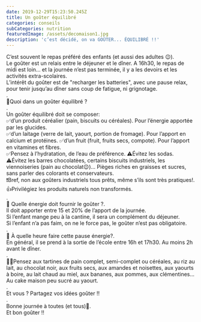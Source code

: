 ```yaml
---
date: 2019-12-29T15:23:50.245Z
title: Un goûter équilibré
categories: conseils
subCategories: nutrition
featuredImage: /assets/decomaison1.jpg
description: 'c’est décidé, on va GOÛTER... ÉQUILIBRÉ !!'
---
```

C’est souvent le repas préféré des enfants (et aussi des adultes 😉).\
Le goûter est un relais entre le déjeuner et le dîner. A 16h30, le repas de midi est loin... et la journée n’est pas terminée, il y a les devoirs et les activités extra-scolaires.\
L’intérêt du goûter est de "recharger les batteries", avec une pause relax, pour tenir jusqu’au dîner sans coup de fatigue, ni grignotage.\
.\
🍁Quoi dans un goûter équilibré ?\
.\
Un goûter équilibré doit se composer:\
✅d’un produit céréalier (pain, biscuits ou céréales). Pour l’énergie apportée par les glucides.\
✅d’un laitage (verre de lait, yaourt, portion de fromage). Pour l’apport en calcium et protéines. ✅d’un fruit (fruit, fruits secs, compote). Pour l’apport en vitamines et fibres.\
✅Pensez à l’hydratation, de l’eau de préférence. ⚠️Évitez les sodas.\
⚠️Évitez les barres chocolatées, certains biscuits industriels, les viennoiseries (pain au chocolat😉)... Pièges riches en graisses et sucres, sans parler des colorants et conservateurs.\
❗️Bref, non aux goûters industriels tous prêts, même s’ils sont très pratiques!.\
👍Privilégiez les produits naturels non transformés.\
.\
🍁 Quelle énergie doit fournir le goûter ?.\
Il doit apporter entre 15 et 20% de l’apport de la journée.\
Si l’enfant mange peu à la cantine, il sera un complément du déjeuner.\
Si l’enfant n’a pas faim, on ne le force pas, le goûter n’est pas obligatoire.\
.\
🍁 À quelle heure faire cette pause énergie?.\
En général, il se prend à la sortie de l’école entre 16h et 17h30. Au moins 2h avant le dîner.\
.\
🍁🍁Pensez aux tartines de pain complet, semi-complet ou céréales, au riz au lait, au chocolat noir, aux fruits secs, aux amandes et noisettes, aux yaourts à boire, au lait chaud au miel, aux bananes, aux pommes, aux clémentines...\
Au cake maison peu sucré au yaourt.\
.\
Et vous ? Partagez vos idées goûter !!\
.\
Bonne journée à toutes (et tous)🧡.\
Et bon goûter !!
